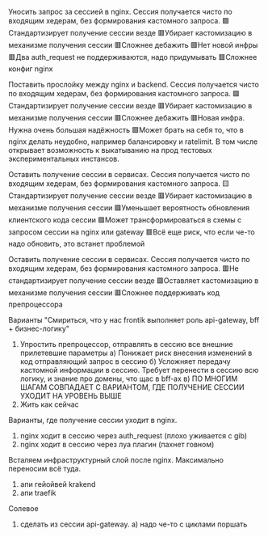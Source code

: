 Уносить запрос за сессией в nginx. Сессия получается чисто по входящим хедерам, без формирования кастомного запроса.
🟩Стандартизирует получение сессии везде
🟥Убирает кастомизацию в механизме получения сессии
🟥Сложнее дебажить
🟩Нет новой инфры
🟥Два auth_request не поддерживаются, надо придумывать
🟥Сложнее конфиг nginx

Поставить прослойку между nginx и backend. Сессия получается чисто по входящим хедерам, без формирования кастомного запроса.
🟩Стандартизирует получение сессии везде
🟥Убирает кастомизацию в механизме получения сессии
🟥Сложнее дебажить
🟥Новая инфра. Нужна очень большая надёжность
🟩Может брать на себя то, что в nginx делать неудобно, например балансировку и ratelimit. В том числе открывает возможность к выкатыванию на прод тестовых экспериментальных инстансов.

Оставить получение сессии в сервисах. Сессия получается чисто по входящим хедерам, без формирования кастомного запроса.
🟨Стандартизирует получение сессии везде
🟥Убирает кастомизацию в механизме получения сессии
🟩Уменьшает вероятность обновления клиентского кода сессии
🟩Может трансформироваться в схемы с запросом сессии на nginx или gateway
🟥Всё еще риск, что если че-то надо обновить, это встанет проблемой

Оставить получение сессии в сервисах. Сессия получается чисто по входящим хедерам, без формирования кастомного запроса.
🟥Не стандартизирует получение сессии везде
🟩Оставляет кастомизацию в механизме получения сессии
🟥Сложнее поддерживать код препроцессора





Варианты "Смириться, что у нас frontik выполняет роль api-gateway, bff + бизнес-логику"

1) Упростить препроцессор, отправлять в сессию все внешние прилетевшие параметры
   а) Понижает риск внесения изменений в код отправляющий запрос в сессию
   б) Усложняет передачу кастомной информации в сессию. Требует перенести в сессию всю логику, и знание про домены, что щас в bff-ах
   в) ПО МНОГИМ ШАГАМ СОВПАДАЕТ С ВАРИАНТОМ, ГДЕ ПОЛУЧЕНИЕ СЕССИИ УХОДИТ НА УРОВЕНЬ ВЫШЕ 
2) Жить как сейчас


Варианты, где получение сессии уходит в nginx.
1) nginx ходит в сессию через auth_request (плохо уживается с gib)
2) nginx ходит в сессию через луа плагин (пахнет говном)

Всталяем инфраструктурный слой после nginx. Максимально переносим всё туда.
1) апи гейойвей krakend
2) апи traefik

Солевое
1) сделать из сессии api-gateway.
    а) надо че-то с циклами поршать
